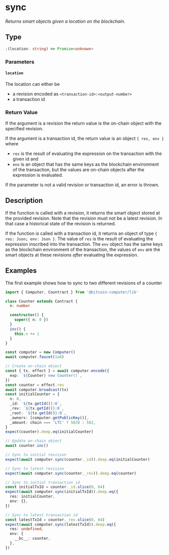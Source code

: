 # sync

_Returns smart objects given a location on the blockchain._

## Type

```ts
;(location: string) => Promise<unknown>
```

### Parameters

#### `location`

The location can either be

- a revision encoded as `<transaction-id>:<output-number>`
- a transaction id

### Return Value

If the argument is a revision the return value is the on-chain object with the specified revision.

If the argument is a transaction id, the return value is an object `{ res, env }` where

- `res` is the result of evaluating the expression on the transaction with the given id and
- `env` is an object that has the same keys as the blockchain environment of the transaction, but the values are on-chain objects after the expression is evaluated.

If the parameter is not a valid revision or transaction id, an error is thrown.

## Description

If the function is called with a revision, it returns the smart object stored at the provided revision. Note that the revision must not be a latest revision. In that case a historical state of the revision is returned.

If the function is called with a transaction id, it returns an object of type `{ res: Json; env: Json }`. The value of `res` is the result of evaluating the expression inscribed into the transaction. The `env` object has the same keys as the blockchain environment of the transaction, the values of `env` are the smart objects at these revisions _after_ evaluating the expression.

<!-- TODO: explain other type of errors:
- inconsistent state if the smart object synced or any other smart object on the environment was not created with the library
- code validation errors like super not allowed
- validate that the object re-created with the contract matches the object stored at that location
- Cannot call a function on a smart object that is pointed to
-  -->

## Examples

The first example shows how to sync to two different revisions of a counter

```ts
import { Computer, Countract } from '@bitcoin-computer/lib'

class Counter extends Contract {
  n: number

  constructor() {
    super({ n: 0 })
  }
  inc() {
    this.n += 1
  }
}

const computer = new Computer()
await computer.faucet(1e8)

// Create on-chain object
const { tx, effect } = await computer.encode({
  exp: `${Counter} new Counter()`,
})
const counter = effect.res
await computer.broadcast(tx)
const initialCounter = {
  n: 0,
  _id: `${tx.getId()}:0`,
  _rev: `${tx.getId()}:0`,
  _root: `${tx.getId()}:0`,
  _owners: [computer.getPublicKey()],
  _amount: chain === 'LTC' ? 5820 : 582,
}
expect(counter).deep.eq(initialCounter)

// Update on-chain object
await counter.inc()

// Sync to initial revision
expect(await computer.sync(counter._id)).deep.eq(initialCounter)

// Sync to latest revision
expect(await computer.sync(counter._rev)).deep.eq(counter)

// Sync to initial transaction id
const initialTxId = counter._id.slice(0, 64)
expect(await computer.sync(initialTxId)).deep.eq({
  res: initialCounter,
  env: {},
})

// Sync to latest transaction id
const latestTxId = counter._rev.slice(0, 64)
expect(await computer.sync(latestTxId)).deep.eq({
  res: undefined,
  env: {
    __bc__: counter,
  },
})
```
